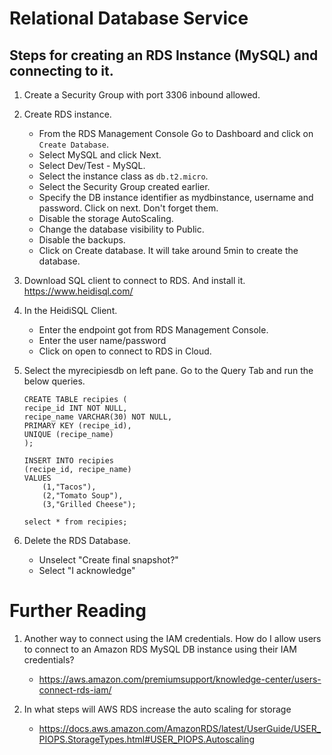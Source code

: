 # Relational Database Service

## Steps for creating an RDS Instance (MySQL) and connecting to it.

1. Create a Security Group with port 3306 inbound allowed.

1. Create RDS instance.
	- From the RDS Management Console Go to Dashboard and click on `Create Database`.
	- Select MySQL and click Next.
	- Select Dev/Test - MySQL.
	- Select the instance class as `db.t2.micro`.
    - Select the Security Group created earlier.
	- Specify the DB instance identifier as mydbinstance, username and password. Click on next. Don't forget them.
    - Disable the storage AutoScaling.
    - Change the database visibility to Public.
	- Disable the backups.
	- Click on Create database. It will take around 5min to create the database.

1. Download SQL client to connect to RDS. And install it.
https://www.heidisql.com/

1. In the HeidiSQL Client.
    - Enter the endpoint got from RDS Management Console.
    - Enter the user name/password
    - Click on open to connect to RDS in Cloud.

1. Select the myrecipiesdb on left pane. Go to the Query Tab and run the below queries.
    ```
    CREATE TABLE recipies (
    recipe_id INT NOT NULL,
    recipe_name VARCHAR(30) NOT NULL,
    PRIMARY KEY (recipe_id),
    UNIQUE (recipe_name)
    );

    INSERT INTO recipies
    (recipe_id, recipe_name)
    VALUES
        (1,"Tacos"),
        (2,"Tomato Soup"),
        (3,"Grilled Cheese");

    select * from recipies;
    ```
5. Delete the RDS Database.
	- Unselect "Create final snapshot?"
    - Select "I acknowledge"

# Further Reading

1. Another way to connect using the IAM credentials. How do I allow users to connect to an Amazon RDS MySQL DB instance using their IAM credentials?
    - https://aws.amazon.com/premiumsupport/knowledge-center/users-connect-rds-iam/

1. In what steps will AWS RDS increase the auto scaling for storage
    - https://docs.aws.amazon.com/AmazonRDS/latest/UserGuide/USER_PIOPS.StorageTypes.html#USER_PIOPS.Autoscaling